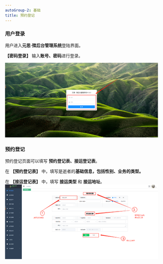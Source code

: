 ```yaml
---
autoGroup-2: 基础
title: 预约登记
---
```

### 用户登录

用户进入**元思·殡后台管理系统**登陆界面。

**【密码登录】** 输入**账号、密码**进行登录。

![3](../../.vuepress/public/product/1.png)

### 预约登记

预约登记页面可以填写 **预约登记表、接运登记表**。

在 **【预约登记表】** 中，填写是逝者的**基础信息，包括性别、业务的类型。**

在 **【接运登记表】** 中，填写 **接运类型** 和 **接运地址**。
![3](../../.vuepress/public/product/2.png)
